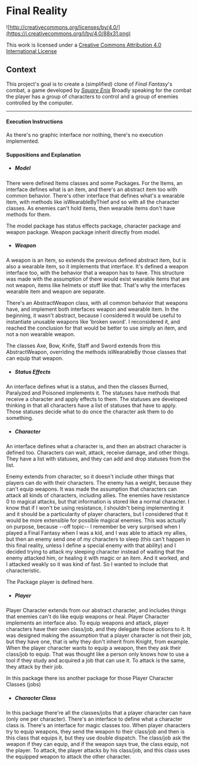 Final Reality
=============

![http://creativecommons.org/licenses/by/4.0/](https://i.creativecommons.org/l/by/4.0/88x31.png)

This work is licensed under a 
[Creative Commons Attribution 4.0 International License](http://creativecommons.org/licenses/by/4.0/)

Context
-------

This project's goal is to create a (simplified) clone of _Final Fantasy_'s combat, a game developed
by [_Square Enix_](https://www.square-enix.com)
Broadly speaking for the combat the player has a group of characters to control and a group of 
enemies controlled by the computer.

---

#### Execution Instructions
As there's no graphic interface nor nothing, there's no execution implemented.

#### Suppositions and Explanation
* ##### Model
There were defined Items classes and some Packages.
For the Items, an interface defines what is an item, and there's an abstract item too with common behavior.
There's other interface that defines what's a wearable item, with methods like isWearableByThief and so with all the character classes.
As enemies can't hold items, then wearable items don't have methods for them.

The model package has status effects package, character package and weapon package. Weapon package inherit directly from model.

* ##### Weapon
A weapon is an Item, so extends the previous defined abstract item, but is also a wearable item, so it implements that interface.
It's defined a weapon interface too, with the behavior that a weapon has to have. This structure was made with the assumption of there would exist
wearable items that are not weapon, items like helmets or stuff like that. That's why the interfaces wearable item and weapon are separate.

There's an AbstractWeapon class, with all common behavior that weapons have, and implement both interfaces weapon and wearable item.
In the beginning, it wasn't abstract, because I considered it would be useful to instantiate unusable weapons like 'broken sword'.
I reconsidered it, and reached the conclusion for that would be better to use simply an item, and not a non wearable weapon.

The classes Axe, Bow, Knife, Staff and Sword extends from this AbstractWeapon,
overriding the methods isWearableBy those classes that can equip that weapon.

* ##### Status Effects
An interface defines what is a status, and then the classes Burned, Paralyzed and Poisoned implements it.
The statuses have methods that receive a character and apply effects to them.
The statuses are developed thinking in that all characters have a list of statuses that have to apply.
Those statuses decide what to do once the character ask them to do something. 

* ##### Character
An interface defines what a character is, and then an abstract character is defined too.
Characters can wait, attack, receive damage, and other things. They have a list with statuses, and they can add and drop statuses from the list. 

Enemy extends from character, so it doesn't include other things that players can do with their characters.
The enemy has a weight, because they can't equip weapons.
It was made the assumption that characters can attack all kinds of characters, including allies.
The enemies have resistance 0 to magical attacks, but that information is stored like a normal character.
I know that if I won't be using resistance, I shouldn't being implementing it and it should be a particularity of player characters,
but I considered that it would be more extensible for possible magical enemies.
This was actually on purpose, because
--off topic-- I remember be very surprised when I played a Final Fantasy when I was a kid, and I was able to attack my allies,
but then an enemy send one of my characters to sleep (this can't happen in this final reality, unless I define a special enemy with that ability) and
I decided trying to attack my sleeping character instead of waiting that the enemy attacked him, or healing it with magic or an item. And it worked,
and I attacked weakly so it was kind of fast. So I wanted to include that characteristic. 

The Package player is defined here.

* ##### Player
Player Character extends from our abstract character, and includes things that enemies can't do like equip weapons or heal.
Player Character implements an interface also.
To equip weapons and attack, player characters have their own class/job, and they delegate those actions to it.
It was designed making the assumption that a player character is not their job, but they have one, that is why they don't inherit from Knight, from example.
When the player character wants to equip a weapon, then they ask their class/job to equip.
That was thought like a person only knows how to use a tool if they study and acquired a job that can use it.
To attack is the same, they attack by their job.

In this package there iss another package for those Player Character Classes (jobs)

* ##### Character Class
In this package there're all the classes/jobs that a player character can have (only one per character).
There's an interface to define what a character class is. There's an interface for magic classes too.
When player characters try to equip weapons, they send the weapon to their class/job and then is this class that equips it, but they use double dispatch.
The class/job ask the weapon if they can equip, and if the weapon says true, the class equip, not the player.
To attack, the player attacks by his class/job, and this class uses the equipped weapon to attack the other character.
